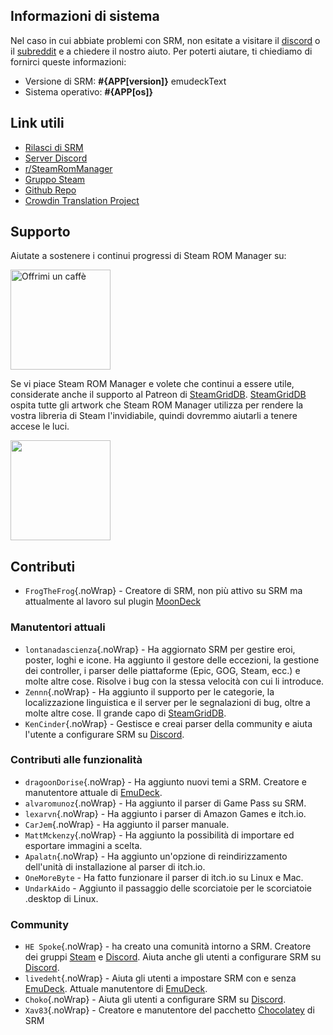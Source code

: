 ## Informazioni di sistema

Nel caso in cui abbiate problemi con SRM, non esitate a visitare il [discord](https://discord.gg/bnSVJrz) o il [subreddit](https://www.reddit.com/r/SteamRomManager/) e a chiedere il nostro aiuto. Per poterti aiutare, ti chiediamo di fornirci queste informazioni:

* Versione di SRM: **#{APP[version]}** emudeckText
* Sistema operativo: **#{APP[os]}**

## Link utili

* [Rilasci di SRM](https://github.com/SteamGridDB/steam-rom-manager/releases)
* [Server Discord](https://discord.gg/bnSVJrz)
* [r/SteamRomManager](https://www.reddit.com/r/SteamRomManager/)
* [Gruppo Steam](https://steamcommunity.com/groups/steamrommanager)
* [Github Repo](https://github.com/SteamGridDB/steam-rom-manager)
* [Crowdin Translation Project](https://crowdin.com/project/steam-rom-manager)

## Supporto

Aiutate a sostenere i continui progressi di Steam ROM Manager su:

<a href="https://www.buymeacoffee.com/cbartondock">
  <img src="https://raw.githubusercontent.com/SteamGridDB/steam-rom-manager/master/src/assets/images/buy-me-a-coffee.png" alt="Offrimi un caffè" width="160">
</a>

Se vi piace Steam ROM Manager e volete che continui a essere utile, considerate anche il supporto al Patreon di [SteamGridDB](https://www.steamgriddb.com/). [SteamGridDB](https://www.steamgriddb.com/) ospita tutte gli artwork che Steam ROM Manager utilizza per rendere la vostra libreria di Steam l'invidiabile, quindi dovremmo aiutarli a tenere accese le luci.

<a href="https://www.patreon.com/steamgriddb">
    <img src="https://c5.patreon.com/external/logo/become_a_patron_button@2x.png" width="160">
</a>

## Contributi
* `FrogTheFrog`{.noWrap} - Creatore di SRM, non più attivo su SRM ma attualmente al lavoro sul plugin [MoonDeck](https://github.com/FrogTheFrog/moondeck)

### Manutentori attuali
* `lontanadascienza`{.noWrap} - Ha aggiornato SRM per gestire eroi, poster, loghi e icone. Ha aggiunto il gestore delle eccezioni, la gestione dei controller, i parser delle piattaforme (Epic, GOG, Steam, ecc.) e molte altre cose. Risolve i bug con la stessa velocità con cui li introduce.
* `Zennn`{.noWrap} - Ha aggiunto il supporto per le categorie, la localizzazione linguistica e il server per le segnalazioni di bug, oltre a molte altre cose. Il grande capo di [SteamGridDB](https://www.steamgriddb.com/).
* `KenCinder`{.noWrap} - Gestisce e creai parser della community e aiuta l'utente a configurare SRM su [Discord](https://discord.gg/bnSVJrz).

### Contributi alle funzionalità
* `dragoonDorise`{.noWrap} - Ha aggiunto nuovi temi a SRM. Creatore e manutentore attuale di [EmuDeck](https://www.emudeck.com/).
* `alvaromunoz`{.noWrap} - Ha aggiunto il parser di Game Pass su SRM.
* `lexarvn`{.noWrap} - Ha aggiunto i parser di Amazon Games e itch.io.
* `CarJem`{.noWrap} - Ha aggiunto il parser manuale.
* `MattMckenzy`{.noWrap} - Ha aggiunto la possibilità di importare ed esportare immagini a scelta.
* `Apalatn`{.noWrap} - Ha aggiunto un'opzione di reindirizzamento dell'unità di installazione al parser di itch.io.
* `OneMoreByte` - Ha fatto funzionare il parser di itch.io su Linux e Mac.
* `UndarkAido` - Aggiunto il passaggio delle scorciatoie per le scorciatoie .desktop di Linux.

### Community
* `HE Spoke`{.noWrap} - ha creato una comunità intorno a SRM. Creatore dei gruppi [Steam](https://steamcommunity.com/groups/steamrommanager) e [Discord](https://discord.gg/bnSVJrz). Aiuta anche gli utenti a configurare SRM su [Discord](https://discord.gg/bnSVJrz).
* `livedeht`{.noWrap} - Aiuta gli utenti a impostare SRM con e senza [EmuDeck](https://www.emudeck.com/). Attuale manutentore di [EmuDeck](https://www.emudeck.com/).
* `Choko`{.noWrap} - Aiuta gli utenti a configurare SRM su [Discord](https://discord.gg/bnSVJrz).
* `Xav83`{.noWrap} - Creatore e manutentore del pacchetto [Chocolatey](https://community.chocolatey.org/packages/steam-rom-manager) di SRM
